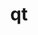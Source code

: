---
title: "qt"
layout: cache
categories: [package, develop]
meta: {"versions": ["5.15.12"], "compilers": ["gcc@=11.1.0"], "oss": ["ubuntu20.04"], "platforms": ["linux"], "targets": ["x86_64_v3"], "stacks": ["data-vis-sdk", "root"], "num_specs": 7, "num_specs_by_stack": {"data-vis-sdk": 7, "root": 7}}
spec_details: [{"hash": "ddo2y6svmfvlf27ji2gg5p2x73uod5pq", "compiler": "gcc@=11.1.0", "versions": ["5.15.12"], "os": "ubuntu20.04", "platform": "linux", "target": "x86_64_v3", "variants": ["build_system=generic", "~dbus", "~debug", "~doc", "~examples", "~framework", "~gtk", "+gui", "~location", "+opengl", "patches=2081e9c,51aeba5,75bcb42,78c70fb,7f34d48,84b0991,8cd4be9,9378afd", "~phonon", "+shared", "+sql", "+ssl", "+tools", "~webkit"], "stacks": ["data-vis-sdk", "root"], "size": "-", "tarball": "https://binaries.spack.io/develop/build_cache/linux-ubuntu20.04-x86_64_v3/gcc-11.1.0/qt-5.15.12/linux-ubuntu20.04-x86_64_v3-gcc-11.1.0-qt-5.15.12-ddo2y6svmfvlf27ji2gg5p2x73uod5pq.spack"}, {"hash": "szncmtdwy2mgmmqplkyamq3kbhlt77h2", "compiler": "gcc@=11.1.0", "versions": ["5.15.12"], "os": "ubuntu20.04", "platform": "linux", "target": "x86_64_v3", "variants": ["build_system=generic", "~dbus", "~debug", "~doc", "~examples", "~framework", "~gtk", "+gui", "~location", "+opengl", "patches=2081e9c,51aeba5,75bcb42,78c70fb,7f34d48,84b0991,8cd4be9,9378afd", "~phonon", "+shared", "+sql", "+ssl", "+tools", "~webkit"], "stacks": ["data-vis-sdk", "root"], "size": "-", "tarball": "https://binaries.spack.io/develop/build_cache/linux-ubuntu20.04-x86_64_v3/gcc-11.1.0/qt-5.15.12/linux-ubuntu20.04-x86_64_v3-gcc-11.1.0-qt-5.15.12-szncmtdwy2mgmmqplkyamq3kbhlt77h2.spack"}, {"hash": "dnwolr2bgqr4vnowhnm6qs6kgbrrrp7e", "compiler": "gcc@=11.1.0", "versions": ["5.15.12"], "os": "ubuntu20.04", "platform": "linux", "target": "x86_64_v3", "variants": ["build_system=generic", "~dbus", "~debug", "~doc", "~examples", "~framework", "~gtk", "+gui", "~location", "+opengl", "patches=2081e9c,51aeba5,75bcb42,78c70fb,7f34d48,84b0991,8cd4be9,9378afd", "~phonon", "+shared", "+sql", "+ssl", "+tools", "~webkit"], "stacks": ["data-vis-sdk", "root"], "size": "-", "tarball": "https://binaries.spack.io/develop/build_cache/linux-ubuntu20.04-x86_64_v3/gcc-11.1.0/qt-5.15.12/linux-ubuntu20.04-x86_64_v3-gcc-11.1.0-qt-5.15.12-dnwolr2bgqr4vnowhnm6qs6kgbrrrp7e.spack"}, {"hash": "qlw6waptnxuldjwizc7o3ztmidz4ya4u", "compiler": "gcc@=11.1.0", "versions": ["5.15.12"], "os": "ubuntu20.04", "platform": "linux", "target": "x86_64_v3", "variants": ["build_system=generic", "~dbus", "~debug", "~doc", "~examples", "~framework", "~gtk", "+gui", "~location", "+opengl", "patches=2081e9c,51aeba5,75bcb42,78c70fb,7f34d48,84b0991,8cd4be9,9378afd", "~phonon", "+shared", "+sql", "+ssl", "+tools", "~webkit"], "stacks": ["data-vis-sdk", "root"], "size": "-", "tarball": "https://binaries.spack.io/develop/build_cache/linux-ubuntu20.04-x86_64_v3/gcc-11.1.0/qt-5.15.12/linux-ubuntu20.04-x86_64_v3-gcc-11.1.0-qt-5.15.12-qlw6waptnxuldjwizc7o3ztmidz4ya4u.spack"}, {"hash": "5itrxqrq7373hajaiyj7j6a37qqszznv", "compiler": "gcc@=11.1.0", "versions": ["5.15.12"], "os": "ubuntu20.04", "platform": "linux", "target": "x86_64_v3", "variants": ["build_system=generic", "~dbus", "~debug", "~doc", "~examples", "~framework", "~gtk", "+gui", "~location", "+opengl", "patches=2081e9c,51aeba5,75bcb42,78c70fb,7f34d48,84b0991,8cd4be9,9378afd", "~phonon", "+shared", "+sql", "+ssl", "+tools", "~webkit"], "stacks": ["data-vis-sdk", "root"], "size": "-", "tarball": "https://binaries.spack.io/develop/build_cache/linux-ubuntu20.04-x86_64_v3/gcc-11.1.0/qt-5.15.12/linux-ubuntu20.04-x86_64_v3-gcc-11.1.0-qt-5.15.12-5itrxqrq7373hajaiyj7j6a37qqszznv.spack"}, {"hash": "lnxzmhoxpzmlgwrjtesmkinvcgy7d34w", "compiler": "gcc@=11.1.0", "versions": ["5.15.12"], "os": "ubuntu20.04", "platform": "linux", "target": "x86_64_v3", "variants": ["build_system=generic", "~dbus", "~debug", "~doc", "~examples", "~framework", "~gtk", "+gui", "~location", "+opengl", "patches=2081e9c,51aeba5,75bcb42,78c70fb,7f34d48,84b0991,8cd4be9,9378afd", "~phonon", "+shared", "+sql", "+ssl", "+tools", "~webkit"], "stacks": ["data-vis-sdk", "root"], "size": "-", "tarball": "https://binaries.spack.io/develop/build_cache/linux-ubuntu20.04-x86_64_v3/gcc-11.1.0/qt-5.15.12/linux-ubuntu20.04-x86_64_v3-gcc-11.1.0-qt-5.15.12-lnxzmhoxpzmlgwrjtesmkinvcgy7d34w.spack"}, {"hash": "xuw7o5zqqz2bpp5jgaypj7pxkeddc3j3", "compiler": "gcc@=11.1.0", "versions": ["5.15.12"], "os": "ubuntu20.04", "platform": "linux", "target": "x86_64_v3", "variants": ["build_system=generic", "~dbus", "~debug", "~doc", "~examples", "~framework", "~gtk", "+gui", "~location", "+opengl", "patches=2081e9c,51aeba5,75bcb42,78c70fb,7f34d48,84b0991,8cd4be9,9378afd", "~phonon", "+shared", "+sql", "+ssl", "+tools", "~webkit"], "stacks": ["data-vis-sdk", "root"], "size": "-", "tarball": "https://binaries.spack.io/develop/build_cache/linux-ubuntu20.04-x86_64_v3/gcc-11.1.0/qt-5.15.12/linux-ubuntu20.04-x86_64_v3-gcc-11.1.0-qt-5.15.12-xuw7o5zqqz2bpp5jgaypj7pxkeddc3j3.spack"}]
---